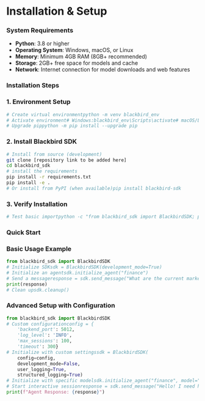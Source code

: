 # Installation & Setup

### System Requirements

- **Python**: 3.8 or higher
- **Operating System**: Windows, macOS, or Linux
- **Memory**: Minimum 4GB RAM (8GB+ recommended)
- **Storage**: 2GB+ free space for models and cache
- **Network**: Internet connection for model downloads and web features

### Installation Steps

### 1. Environment Setup

```bash
# Create virtual environmentpython -m venv blackbird_env
# Activate environment# Windows:blackbird_env\Scripts\activate# macOS/Linux:source blackbird_env/bin/activate
# Upgrade pippython -m pip install --upgrade pip
```

### 2. Install Blackbird SDK

```bash
# Install from source (development)
git clone [repository link to be added here]
cd blackbird_sdk
# install the requirements
pip install -r requirements.txt
pip install -e .
# Or install from PyPI (when available)pip install blackbird-sdk
```

### 3. Verify Installation

```python
# Test basic importpython -c "from blackbird_sdk import BlackbirdSDK; print('✅ Installation successful')"# Check versionpython -c "import blackbird_sdk; print(f'Version: {blackbird_sdk.__version__}')"
```

### Quick Start

### Basic Usage Example

```python
from blackbird_sdk import BlackbirdSDK
# Initialize SDKsdk = BlackbirdSDK(development_mode=True)
# Initialize an agentsdk.initialize_agent("finance")
# Send a messageresponse = sdk.send_message("What are the current market trends?")
print(response)
# Clean upsdk.cleanup()
```

### Advanced Setup with Configuration

```python
from blackbird_sdk import BlackbirdSDK
# Custom configurationconfig = {
    'backend_port': 5012,
    'log_level': 'INFO',
    'max_sessions': 100,
    'timeout': 300}
# Initialize with custom settingssdk = BlackbirdSDK(
    config=config,
    development_mode=False,
    user_logging=True,
    structured_logging=True)
# Initialize with specific modelsdk.initialize_agent("finance", model="unsloth/Qwen3-1.7B-bnb-4bit")
# Start interactive sessionresponse = sdk.send_message("Hello! I need help with financial analysis.")
print(f"Agent Response: {response}")
```
